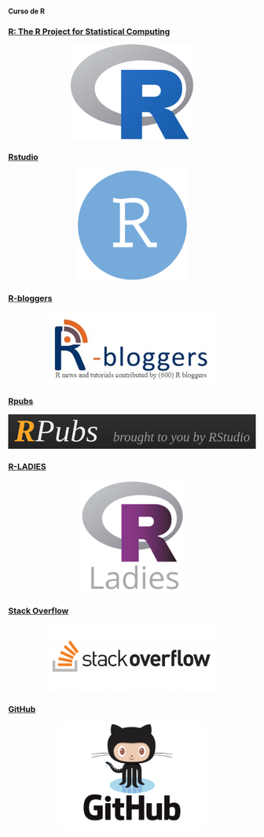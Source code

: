 #### Curso de R

### [R: The R Project for Statistical Computing](https://www.r-project.org)
<p align="center">
<img src="Rlogo.png" width="250">
</p>
<p align="center">
</p>

### [Rstudio](https://rstudio.com)
<p align="center">
<img src="Rstudio.png" width="225">
</p>
<p align="center">
</p>

### [R-bloggers](https://www.facebook.com/rbloggers/)
<p align="center">
<img src="rbloggers.jpg" width="350">
</p>
<p align="center">
</p>

### [Rpubs](https://rpubs.com)
<p align="center">
<img src="Rpubs.png" width="700">
</p>
<p align="center">
</p>

### [R-LADIES](https://rladies.org)
<p align="center">
<img src="R_ladies.png" width="220">
</p>
<p align="center">
</p>

### [Stack Overflow](https://stackoverflow.com)
<p align="center">
<img src="stackoverflow.png" width="350">
</p>
<p align="center">
</p>


### [GitHub](https://github.com)
<p align="center">
<img src="GitHubOctocat.jpg" width="300">
</p>
<p align="center">
</p>
